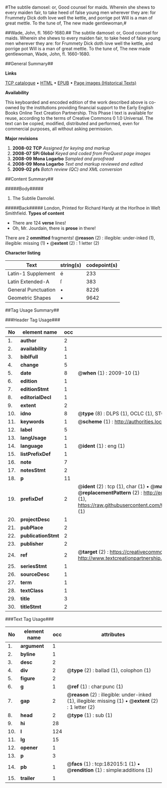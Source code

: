 #The subtile damosel: or, Good counsel for maids. Wherein she shews to every maiden fair, to take heed of false young men wherever they are: for Frummety Dick doth love well the kettle, and porrige pot Will is a man of great mettle. To the tune of, The new made gentlewoman,#

##Wade, John, fl. 1660-1680.##
The subtile damosel: or, Good counsel for maids. Wherein she shews to every maiden fair, to take heed of false young men wherever they are: for Frummety Dick doth love well the kettle, and porrige pot Will is a man of great mettle. To the tune of, The new made gentlewoman,
Wade, John, fl. 1660-1680.

##General Summary##

**Links**

[TCP catalogue](http://www.ota.ox.ac.uk/tcp/)  • 
[HTML](http://tei.it.ox.ac.uk/tcp/Texts-HTML/free/B06/B06564.html)  • 
[EPUB](http://tei.it.ox.ac.uk/tcp/Texts-EPUB/free/B06/B06564.epub) • 
[Page images (Historical Texts)](https://data.historicaltexts.jisc.ac.uk/view?pubId=eebo-99890014e&pageId=eebo-99890014e-182015-1)

**Availability**

This keyboarded and encoded edition of the
	       work described above is co-owned by the institutions
	       providing financial support to the Early English Books
	       Online Text Creation Partnership. This Phase I text is
	       available for reuse, according to the terms of Creative
	       Commons 0 1.0 Universal. The text can be copied,
	       modified, distributed and performed, even for
	       commercial purposes, all without asking permission.

**Major revisions**

1. __2008-02__ __TCP__ *Assigned for keying and markup*
1. __2008-07__ __SPi Global__ *Keyed and coded from ProQuest page images*
1. __2008-09__ __Mona Logarbo__ *Sampled and proofread*
1. __2008-09__ __Mona Logarbo__ *Text and markup reviewed and edited*
1. __2009-02__ __pfs__ *Batch review (QC) and XML conversion*

##Content Summary##

#####Body#####

1. The Subtile Damoſel.

#####Back#####
London, Printed for Richard Hardy at the Horſhoe in Weſt Smithfield.
**Types of content**

  * There are 124 **verse** lines!
  * Oh, Mr. Jourdain, there is **prose** in there!

There are 2 **ommitted** fragments! 
 @__reason__ (2) : illegible: under-inked (1), illegible: missing (1)  •  @__extent__ (2) : 1 letter (2)

**Character listing**


|Text|string(s)|codepoint(s)|
|---|---|---|
|Latin-1 Supplement|é|233|
|Latin Extended-A|ſ|383|
|General Punctuation|•|8226|
|Geometric Shapes|▪|9642|

##Tag Usage Summary##

###Header Tag Usage###

|No|element name|occ|attributes|
|---|---|---|---|
|1.|__author__|2||
|2.|__availability__|1||
|3.|__biblFull__|1||
|4.|__change__|5||
|5.|__date__|8| @__when__ (1) : 2009-10 (1)|
|6.|__edition__|1||
|7.|__editionStmt__|1||
|8.|__editorialDecl__|1||
|9.|__extent__|2||
|10.|__idno__|8| @__type__ (8) : DLPS (1), OCLC (1), STC (3), EEBO-CITATION (1), PROQUEST (1), VID (1)|
|11.|__keywords__|1| @__scheme__ (1) : http://authorities.loc.gov/ (1)|
|12.|__label__|5||
|13.|__langUsage__|1||
|14.|__language__|1| @__ident__ (1) : eng (1)|
|15.|__listPrefixDef__|1||
|16.|__note__|7||
|17.|__notesStmt__|2||
|18.|__p__|11||
|19.|__prefixDef__|2| @__ident__ (2) : tcp (1), char (1)  •  @__matchPattern__ (2) : ([0-9\-]+):([0-9IVX]+) (1), (.+) (1)  •  @__replacementPattern__ (2) : http://eebo.chadwyck.com/downloadtiff?vid=$1&page=$2 (1), https://raw.githubusercontent.com/textcreationpartnership/Texts/master/tcpchars.xml#$1 (1)|
|20.|__projectDesc__|1||
|21.|__pubPlace__|2||
|22.|__publicationStmt__|2||
|23.|__publisher__|2||
|24.|__ref__|2| @__target__ (2) : https://creativecommons.org/publicdomain/zero/1.0/ (1), http://www.textcreationpartnership.org/docs/. (1)|
|25.|__seriesStmt__|1||
|26.|__sourceDesc__|1||
|27.|__term__|1||
|28.|__textClass__|1||
|29.|__title__|3||
|30.|__titleStmt__|2||


###Text Tag Usage###

|No|element name|occ|attributes|
|---|---|---|---|
|1.|__argument__|1||
|2.|__byline__|1||
|3.|__desc__|2||
|4.|__div__|2| @__type__ (2) : ballad (1), colophon (1)|
|5.|__figure__|2||
|6.|__g__|1| @__ref__ (1) : char:punc (1)|
|7.|__gap__|2| @__reason__ (2) : illegible: under-inked (1), illegible: missing (1)  •  @__extent__ (2) : 1 letter (2)|
|8.|__head__|2| @__type__ (1) : sub (1)|
|9.|__hi__|28||
|10.|__l__|124||
|11.|__lg__|15||
|12.|__opener__|1||
|13.|__p__|3||
|14.|__pb__|1| @__facs__ (1) : tcp:182015:1 (1)  •  @__rendition__ (1) : simple:additions (1)|
|15.|__trailer__|1||
